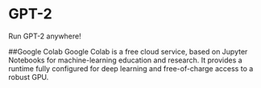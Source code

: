 # GPT-2
Run GPT-2 anywhere!


##Google Colab
Google Colab is a free cloud service, based on Jupyter Notebooks for machine-learning education and research. It provides a runtime fully configured for deep learning and free-of-charge access to a robust GPU.

